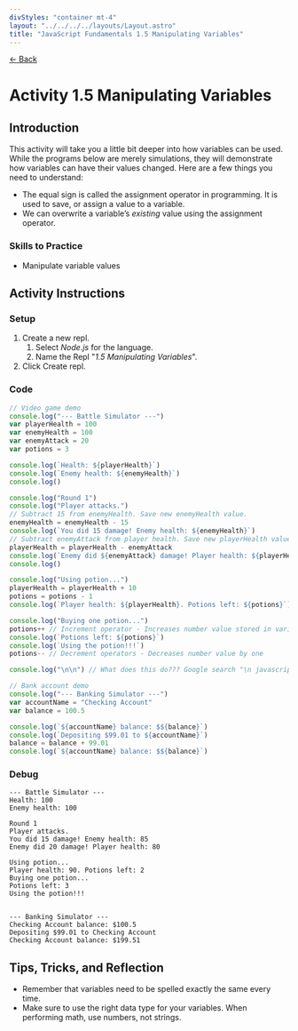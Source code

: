 ```yaml
---
divStyles: "container mt-4"
layout: "../../../../layouts/Layout.astro"
title: "JavaScript Fundamentals 1.5 Manipulating Variables"
---
```


[← Back](/courses/javascript-fundamentals/)

# Activity 1.5 Manipulating Variables

## Introduction

This activity will take you a little bit deeper into how variables can be used. While the programs below are merely simulations, they will demonstrate how variables can have their values changed. Here are a few things you need to understand:

- The equal sign is called the assignment operator in programming. It is used to save, or assign a value to a variable.
- We can overwrite a variable’s _existing_ value using the assignment operator.

### Skills to Practice

- Manipulate variable values

## Activity Instructions

### Setup

1. Create a new repl.
   1. Select _Node.js_ for the language.
   2. Name the Repl "_1.5 Manipulating Variables_".
2. Click Create repl.

### Code

```javascript
// Video game demo
console.log("--- Battle Simulator ---")
var playerHealth = 100
var enemyHealth = 100
var enemyAttack = 20
var potions = 3

console.log(`Health: ${playerHealth}`)
console.log(`Enemy health: ${enemyHealth}`)
console.log()

console.log("Round 1")
console.log("Player attacks.")
// Subtract 15 from enemyHealth. Save new enemyHealth value.
enemyHealth = enemyHealth - 15
console.log(`You did 15 damage! Enemy health: ${enemyHealth}`)
// Subtract enemyAttack from player health. Save new playerHealth value.
playerHealth = playerHealth - enemyAttack
console.log(`Enemy did ${enemyAttack} damage! Player health: ${playerHealth}`)
console.log()

console.log("Using potion...")
playerHealth = playerHealth + 10
potions = potions - 1
console.log(`Player health: ${playerHealth}. Potions left: ${potions}`)

console.log("Buying one potion...")
potions++ // Increment operator - Increases number value stored in variable by one
console.log(`Potions left: ${potions}`)
console.log(`Using the potion!!!`)
potions-- // Decrement operators - Decreases number value by one

console.log("\n\n") // What does this do??? Google search "\n javascript"

// Bank account demo
console.log("--- Banking Simulator ---")
var accountName = "Checking Account"
var balance = 100.5

console.log(`${accountName} balance: $${balance}`)
console.log(`Depositing $99.01 to ${accountName}`)
balance = balance + 99.01
console.log(`${accountName} balance: $${balance}`)
```

### Debug

```
--- Battle Simulator ---
Health: 100
Enemy health: 100

Round 1
Player attacks.
You did 15 damage! Enemy health: 85
Enemy did 20 damage! Player health: 80

Using potion...
Player health: 90. Potions left: 2
Buying one potion...
Potions left: 3
Using the potion!!!


--- Banking Simulator ---
Checking Account balance: $100.5
Depositing $99.01 to Checking Account
Checking Account balance: $199.51
```

## Tips, Tricks, and Reflection

- Remember that variables need to be spelled exactly the same every time.
- Make sure to use the right data type for your variables. When performing math, use numbers, not strings.
